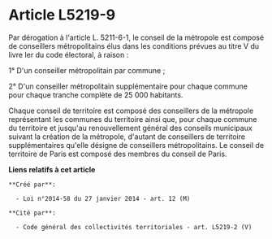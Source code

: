 # Article L5219-9

Par dérogation à l'article L. 5211-6-1, le conseil de la métropole est composé de conseillers métropolitains élus dans les
conditions prévues au titre V du livre Ier du code électoral, à raison : 

1° D'un conseiller métropolitain par commune ; 

2° D'un conseiller métropolitain supplémentaire pour chaque commune pour chaque tranche complète de 25 000 habitants. 

Chaque conseil de territoire est composé des conseillers de la métropole représentant les communes du territoire ainsi que,
pour chaque commune du territoire et jusqu'au renouvellement général des conseils municipaux suivant la création de la
métropole, d'autant de conseillers de territoire supplémentaires qu'elle désigne de conseillers métropolitains. Le conseil de
territoire de Paris est composé des membres du conseil de Paris.

**Liens relatifs à cet article**

	**Créé par**:

	  - Loi n°2014-58 du 27 janvier 2014 - art. 12 (M)

	**Cité par**:

	  - Code général des collectivités territoriales - art. L5219-2 (V)
